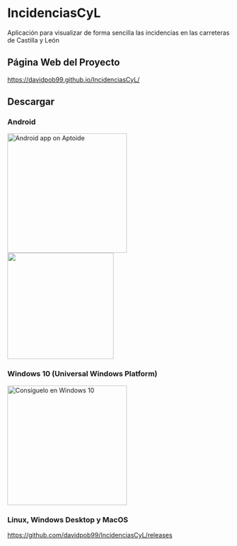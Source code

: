 # IncidenciasCyL
Aplicación para visualizar de forma sencilla las incidencias en las carreteras de Castilla y León
## Página Web del Proyecto
https://davidpob99.github.io/IncidenciasCyL/
## Descargar
### Android
<a href="https://davidpob99.store.aptoide.com/app/market/es.davidpob99.ContadorPocha/1/20648208/Contador+de+Pocha"><img width="270px" alt="Android app on Aptoide" src="http://cdn6.aptoide.com/includes/themes/2014/images/aptoideseal.png"></a>
<a href="https://www.amazon.com/gp/product/B01LJIJYNA"><img width="240px" src="https://images-na.ssl-images-amazon.com/images/G/01/AmazonMobileApps/amazon-apps-store-es-black.png"></a>

### Windows 10 (Universal Windows Platform)
<a href="https://www.microsoft.com/store/apps/9nblggh40gfz?ocid=badge"><img src="https://assets.windowsphone.com/781d478b-505e-4f0a-ba1a-b0d64f18bf8f/Spanish_Get_it_Win_10_InvariantCulture_Default.png" alt="Consíguelo en Windows 10" width="270px"/></a>

### Linux, Windows Desktop y MacOS
https://github.com/davidpob99/IncidenciasCyL/releases
